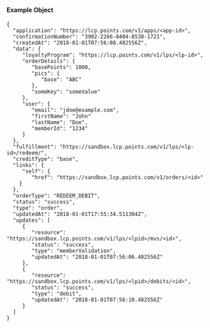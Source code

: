 #### Example Object

    {
      "application": "https://lcp.points.com/v1/apps/<app-id>",
      "confirmationNumber": "3902-2266-8404-8538-1721",
      "createdAt": "2018-01-01T07:56:08.482556Z",
      "data": {
         "loyaltyProgram": "https://lcp.points.com/v1/lps/<lp-id>",
         "orderDetails": {
            "basePoints": 1000,
            "pics": {
               "base": "ABC"
            },
            "someKey": "someValue"
         },
         "user": {
            "email": "jdoe@example.com",
            "firstName": "John"
            "lastName": "Doe",
            "memberId": "1234"
         }
      },
      "fulfillment": "https://sandbox.lcp.points.com/v1/lps/<lp-id>/redeem/",
      "creditType": "base",
      "links": {
         "self": {
            "href": "https://sandbox.lcp.points.com/v1/orders/<id>"
        }
      },
      "orderType": "REDEEM_DEBIT",
      "status": "success",
      "type": "order",
      "updatedAt": "2018-01-01T17:55:34.511304Z",
      "updates": [
         {
            "resource": "https://sandbox.lcp.points.com/v1/lps/<lpid>/mvs/<id>",
            "status": "success",
            "type": "memberValidation",
            "updatedAt": "2018-01-01T07:56:06.482556Z"
         },
         {
            "resource": "https://sandbox.lcp.points.com/v1/lps/<lpid>/debits/<id>",
            "status": "success",
            "type": "debit",
            "updatedAt": "2018-01-01T07:56:10.482556Z"
         }
      ]
    }
